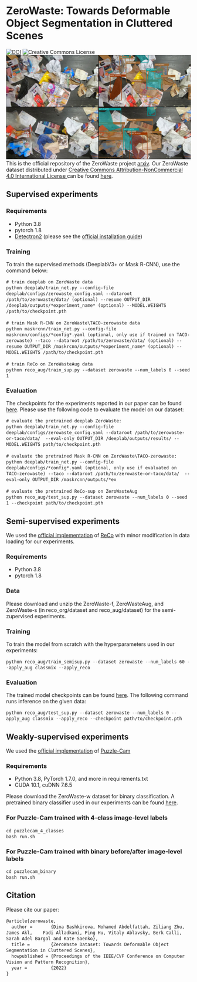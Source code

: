 # ZeroWaste: Towards Deformable Object Segmentation in Cluttered Scenes
[![DOI](https://zenodo.org/badge/DOI/10.5281/zenodo.5246013.svg)](https://doi.org/10.5281/zenodo.5246013) <img alt="Creative Commons License" style="border-width:0" src="https://i.creativecommons.org/l/by-nc/4.0/80x15.png" />
![Image](images/recycling_figure_1_v3.png)
This is the official repository of the ZeroWaste project [arxiv](https://arxiv.org/abs/2106.02740). Our ZeroWaste dataset distributed under 
<a rel="license" href="http://creativecommons.org/licenses/by-nc/4.0/"></a><a rel="license" href="http://creativecommons.org/licenses/by-nc/4.0/">Creative Commons Attribution-NonCommercial 4.0 International License </a>  can be found [here](https://doi.org/10.5281/zenodo.4899926).

## Supervised experiments
### Requirements
* Python 3.8
* pytorch 1.8
* [Detectron2](https://github.com/facebookresearch/detectron2) (please see the [official installation guide](https://detectron2.readthedocs.io/en/latest/tutorials/install.html))

### Training
To train the supervised methods (DeeplabV3+ or Mask R-CNN), use the command below: 
```
# train deeplab on ZeroWaste data
python deeplab/train_net.py --config-file deeplab/configs/zerowaste_config.yaml --dataroot /path/to/zerowaste/data/ (optional) --resume OUTPUT_DIR /deeplab/outputs/*experiment_name* (optional) --MODEL.WEIGHTS /path/to/checkpoint.pth

# train Mask R-CNN on ZeroWaste\TACO-zerowaste data
python maskrcnn/train_net.py --config-file maskrcnn/configs/*config*.yaml (optional, only use if trained on TACO-zerowaste) --taco --dataroot /path/to/zerowaste/data/ (optional) --resume OUTPUT_DIR /maskrcnn/outputs/*experiment_name* (optional) --MODEL.WEIGHTS /path/to/checkpoint.pth

# train ReCo on ZeroWasteAug data
python reco_aug/train_sup.py --dataset zerowaste --num_labels 0 --seed 1
```

### Evaluation
The checkpoints for the experiments reported in our paper can be found [here](http://csr.bu.edu/ftp/recycle/models/). Please use the following code to evaluate the model on our dataset:
```
# evaluate the pretrained deeplab ZeroWaste:
python deeplab/train_net.py --config-file deeplab/configs/zerowaste_config.yaml --dataroot /path/to/zerowaste-or-taco/data/  --eval-only OUTPUT_DIR /deeplab/outputs/results/ --MODEL.WEIGHTS path/to/checkpoint.pth

# evaluate the pretrained Mask R-CNN on ZeroWaste\TACO-zerowaste:
python deeplab/train_net.py --config-file deeplab/configs/*config*.yaml (optional, only use if evaluated on TACO-zerowaste) --taco --dataroot /path/to/zerowaste-or-taco/data/  --eval-only OUTPUT_DIR /maskrcnn/outputs/*ex

# evaluate the pretrained ReCo-sup on ZeroWasteAug
python reco_aug/test_sup.py --dataset zerowaste --num_labels 0 --seed 1 --checkpoint path/to/checkpoint.pth
```

## Semi-supervised experiments
We used the [official implementation](https://github.com/lorenmt/reco) of [ReCo](https://arxiv.org/abs/2104.04465)  with minor modification in data loading for our experiments. 

### Requirements
* Python 3.8
* pytorch 1.8

### Data
Please download and unzip the ZeroWaste-f, ZeroWasteAug, and ZeroWaste-s (in reco_org/dataset and reco_aug/dataset) for the semi-zupervised experiments. 

### Training
To train the model from scratch with the hyperparameters used in our experiments:

```
python reco_aug/train_semisup.py --dataset zerowaste --num_labels 60 --apply_aug classmix --apply_reco
```

### Evaluation
The trained model checkpoints can be found [here](http://csr.bu.edu/ftp/recycle/models/reco/reco_aug/). The following command runs inference on the given data: 

```
python reco_aug/test_sup.py --dataset zerowaste --num_labels 0 --apply_aug classmix --apply_reco --checkpoint path/to/checkpoint.pth
```

## Weakly-supervised experiments
We used the [official implementation](https://github.com/OFRIN/PuzzleCAM) of [Puzzle-Cam](https://arxiv.org/abs/2101.11253)
### Requirements
* Python 3.8, PyTorch 1.7.0, and more in requirements.txt
* CUDA 10.1, cuDNN 7.6.5

Please download the ZeroWaste-w dataset for binary classification. A pretrained binary classifier used in our experiments can be found [here](http://csr.bu.edu/ftp/recycle/models/binary_classification/).

### For Puzzle-Cam trained with 4-class image-level labels

```
cd puzzlecam_4_classes
bash run.sh
```
### For Puzzle-Cam trained with binary before/after image-level labels

```
cd puzzlecam_binary
bash run.sh
```

## Citation
Please cite our paper: 
```
@article{zerowaste,
  author =       {Dina Bashkirova, Mohamed Abdelfattah, Ziliang Zhu, James Akl,    Fadi Alladkani, Ping Hu, Vitaly Ablavsky, Berk Calli, Sarah Adel Bargal and Kate Saenko},
  title =        {ZeroWaste Dataset: Towards Deformable Object Segmentation in Cluttered Scenes},
  howpublished = {Proceedings of the IEEE/CVF Conference on Computer Vision and Pattern Recognition},
  year =         {2022}
}
```

